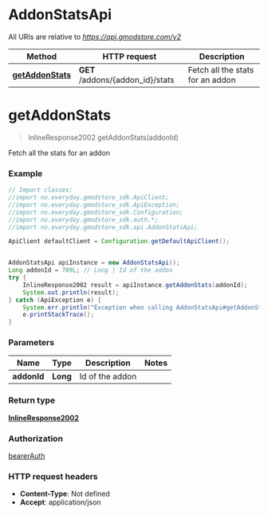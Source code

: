 # AddonStatsApi

All URIs are relative to *https://api.gmodstore.com/v2*

Method | HTTP request | Description
------------- | ------------- | -------------
[**getAddonStats**](AddonStatsApi.md#getAddonStats) | **GET** /addons/{addon_id}/stats | Fetch all the stats for an addon

<a name="getAddonStats"></a>
# **getAddonStats**
> InlineResponse2002 getAddonStats(addonId)

Fetch all the stats for an addon

### Example
```java
// Import classes:
//import no.everyday.gmodstore_sdk.ApiClient;
//import no.everyday.gmodstore_sdk.ApiException;
//import no.everyday.gmodstore_sdk.Configuration;
//import no.everyday.gmodstore_sdk.auth.*;
//import no.everyday.gmodstore_sdk.api.AddonStatsApi;

ApiClient defaultClient = Configuration.getDefaultApiClient();


AddonStatsApi apiInstance = new AddonStatsApi();
Long addonId = 789L; // Long | Id of the addon
try {
    InlineResponse2002 result = apiInstance.getAddonStats(addonId);
    System.out.println(result);
} catch (ApiException e) {
    System.err.println("Exception when calling AddonStatsApi#getAddonStats");
    e.printStackTrace();
}
```

### Parameters

Name | Type | Description  | Notes
------------- | ------------- | ------------- | -------------
 **addonId** | **Long**| Id of the addon |

### Return type

[**InlineResponse2002**](InlineResponse2002.md)

### Authorization

[bearerAuth](../README.md#bearerAuth)

### HTTP request headers

 - **Content-Type**: Not defined
 - **Accept**: application/json

